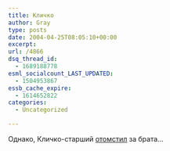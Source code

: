 ```yaml
---
title: Кличко
author: Gray
type: posts
date: 2004-04-25T08:05:10+00:00
excerpt:
url: /4866
dsq_thread_id:
  - 1689188778
esml_socialcount_LAST_UPDATED:
  - 1504953867
essb_cache_expire:
  - 1614652822
categories:
  - Uncategorized

---
```








Однако, Кличко-старший [отомстил][1] за брата&#8230;

 [1]: http://palm.newsru.com/sport/25apr2004/wbc.html